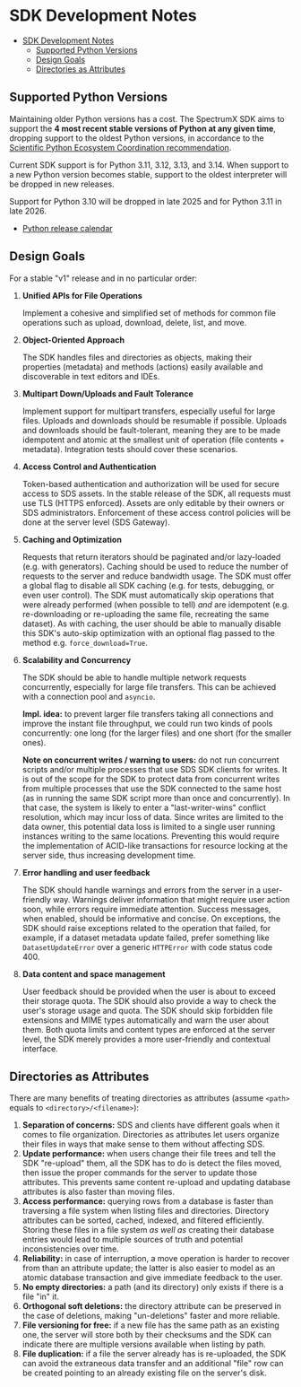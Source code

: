 # SDK Development Notes

+ [SDK Development Notes](#sdk-development-notes)
    + [Supported Python Versions](#supported-python-versions)
    + [Design Goals](#design-goals)
    + [Directories as Attributes](#directories-as-attributes)

## Supported Python Versions

Maintaining older Python versions has a cost. The SpectrumX SDK aims to support the
**4 most recent stable versions of Python at any given time**, dropping support to the
oldest Python versions, in accordance to the [Scientific Python Ecosystem Coordination
recommendation](https://scientific-python.org/specs/spec-0000/).

Current SDK support is for Python 3.11, 3.12, 3.13, and 3.14. When support to a
new Python version becomes stable, support to the oldest interpreter will be dropped in
new releases.

Support for Python 3.10 will be dropped in late 2025 and for Python 3.11 in late 2026.

+ [Python release calendar](https://devguide.python.org/versions/)

## Design Goals

For a stable "v1" release and in no particular order:

1. **Unified APIs for File Operations**

    Implement a cohesive and simplified set of methods for common file operations such
    as upload, download, delete, list, and move.

2. **Object-Oriented Approach**

    The SDK handles files and directories as objects, making their properties (metadata)
    and methods (actions) easily available and discoverable in text editors and IDEs.

3. **Multipart Down/Uploads and Fault Tolerance**

    Implement support for multipart transfers, especially useful for large files.
    Uploads and downloads should be resumable if possible. Uploads and downloads should
    be fault-tolerant, meaning they are to be made idempotent and atomic at the smallest
    unit of operation (file contents + metadata). Integration tests should cover these
    scenarios.

4. **Access Control and Authentication**

    Token-based authentication and authorization will be used for secure access to SDS
    assets. In the stable release of the SDK, all requests must use TLS (HTTPS
    enforced). Assets are only editable by their owners or SDS administrators.
    Enforcement of these access control policies will be done at the server level (SDS
    Gateway).

5. **Caching and Optimization**

    Requests that return iterators should be paginated and/or lazy-loaded (e.g. with
    generators). Caching should be used to reduce the number of requests to the server
    and reduce bandwidth usage. The SDK must offer a global flag to disable all SDK
    caching (e.g. for tests, debugging, or even user control). The SDK must
    automatically skip operations that were already performed (when possible to tell)
    _and_ are idempotent (e.g. re-downloading or re-uploading the same file, recreating
    the same dataset). As with caching, the user should be able to manually disable this
    SDK's auto-skip optimization with an optional flag passed to the method e.g.
    `force_download=True`.

6. **Scalability and Concurrency**

    The SDK should be able to handle multiple network requests concurrently, especially
    for large file transfers. This can be achieved with a connection pool and `asyncio`.

    **Impl. idea:** to prevent larger file transfers taking all connections and improve
    the instant file throughput, we could run two kinds of pools concurrently: one long
    (for the larger files) and one short (for the smaller ones).

    **Note on concurrent writes / warning to users:** do not run concurrent scripts
    and/or multiple processes that use SDS SDK clients for writes. It is out of the
    scope for the SDK to protect data from concurrent writes from multiple processes
    that use the SDK connected to the same host (as in running the same SDK script more
    than once and concurrently). In that case, the system is likely to enter a
    "last-writer-wins" conflict resolution, which may incur loss of data. Since writes
    are limited to the data owner, this potential data loss is limited to a single user
    running instances writing to the same locations. Preventing this would require the
    implementation of ACID-like transactions for resource locking at the server side,
    thus increasing development time.

7. **Error handling and user feedback**

    The SDK should handle warnings and errors from the server in a user-friendly way.
    Warnings deliver information that might require user action soon, while errors
    require immediate attention. Success messages, when enabled, should be informative
    and concise. On exceptions, the SDK should raise exceptions related to the operation
    that failed, for example, if a dataset metadata update failed, prefer something like
    `DatasetUpdateError` over a generic `HTTPError` with code status code 400.

8. **Data content and space management**

    User feedback should be provided when the user is about to exceed their storage
    quota. The SDK should also provide a way to check the user's storage usage and
    quota. The SDK should skip forbidden file extensions and MIME types automatically
    and warn the user about them. Both quota limits and content types are enforced at
    the server level, the SDK merely provides a more user-friendly and contextual
    interface.

## Directories as Attributes

There are many benefits of treating directories as attributes (assume `<path>` equals to
`<directory>/<filename>`):

1. **Separation of concerns:** SDS and clients have different goals when it comes to
   file organization. Directories as attributes let users organize their files in ways
   that make sense to them without affecting SDS.
2. **Update performance:** when users change their file trees and tell the SDK
   "re-upload" them, all the SDK has to do is detect the files moved, then issue the
   proper commands for the server to update those attributes. This prevents same content
   re-upload and updating database attributes is also faster than moving files.
3. **Access performance:** querying rows from a database is faster than traversing a
   file system when listing files and directories. Directory attributes can be sorted,
   cached, indexed, and filtered efficiently. Storing these files in a file system _as
   well as_ creating their database entries would lead to multiple sources of truth and
   potential inconsistencies over time.
4. **Reliability:** in case of interruption, a move operation is harder to recover from
   than an attribute update; the latter is also easier to model as an atomic database
   transaction and give immediate feedback to the user.
5. **No empty directories:** a path (and its directory) only exists if there is a file
   "in" it.
6. **Orthogonal soft deletions:** the directory attribute can be preserved in the case
   of deletions, making "un-deletions" faster and more reliable.
7. **File versioning for free:** if a new file has the same path as an existing one, the
   server will store both by their checksums and the SDK can indicate there are multiple
   versions available when listing by path.
8. **File duplication:** if a file the server already has is re-uploaded, the SDK can
   avoid the extraneous data transfer and an additional "file" row can be created
   pointing to an already existing file on the server's disk.
